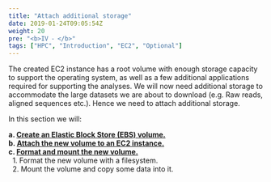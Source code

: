 ```yaml
---
title: "Attach additional storage"
date: 2019-01-24T09:05:54Z
weight: 20
pre: "<b>IV ⁃ </b>"
tags: ["HPC", "Introduction", "EC2", "Optional"]
---
```


The created EC2 instance has a root volume with enough storage capacity to support the operating system, as well as a few additional applications required for supporting the analyses.
We will now need additional storage to accommodate the large datasets we are about to download (e.g. Raw reads, aligned sequences etc.).
Hence we need to attach additional storage.

In this section we will:

**a.	[Create an Elastic Block Store (EBS) volume.](http://slchen-lab-training.s3-website-ap-southeast-1.amazonaws.com/04-attachstorage/02-createebsvolume.html)**    
**b.	[Attach the new volume to an EC2 instance.](http://slchen-lab-training.s3-website-ap-southeast-1.amazonaws.com/04-attachstorage/03-attachvolume.html)**    
**c. 	[Format and mount the new volume.](http://slchen-lab-training.s3-website-ap-southeast-1.amazonaws.com/04-attachstorage/04-mountvolume.html)**    
&nbsp;	1.	Format the new volume with a filesystem.  
&nbsp;	2.	Mount the volume and copy some data into it.   
